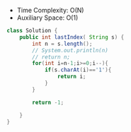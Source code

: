 - Time Complexity: O(N)
- Auxiliary Space: O(1)

```java
class Solution {
    public int lastIndex( String s) {
        int n = s.length();
        // System.out.println(n)
        // return n;
        for(int i=n-1;i>=0;i--){
            if(s.charAt(i)=='1'){
                return i;
            }
        }

        return -1;

    }
}
```
